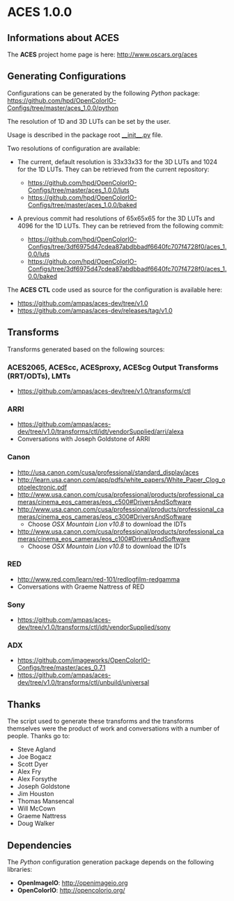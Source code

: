 ACES 1.0.0
==========

Informations about ACES
-----------------------

The **ACES** project home page is here: http://www.oscars.org/aces

Generating Configurations
-------------------------

Configurations can be generated by the following *Python* package: https://github.com/hpd/OpenColorIO-Configs/tree/master/aces_1.0.0/python

The resolution of 1D and 3D LUTs can be set by the user.

Usage is described in the package root [\_\_init__.py](https://github.com/hpd/OpenColorIO-Configs/blob/master/aces_1.0.0/python/aces_ocio/__init__.py) file.

Two resolutions of configuration are available: 

- The current, default resolution is 33x33x33 for the 3D LUTs and 1024 for the 1D LUTs. They can be retrieved from the current repository:
	- https://github.com/hpd/OpenColorIO-Configs/tree/master/aces_1.0.0/luts
	- https://github.com/hpd/OpenColorIO-Configs/tree/master/aces_1.0.0/baked

- A previous commit had resolutions of 65x65x65 for the 3D LUTs and 4096 for the 1D LUTs. They can be retrieved from the following commit:
	- https://github.com/hpd/OpenColorIO-Configs/tree/3df6975d47cdea87abdbbadf6640fc707f4728f0/aces_1.0.0/luts
	- https://github.com/hpd/OpenColorIO-Configs/tree/3df6975d47cdea87abdbbadf6640fc707f4728f0/aces_1.0.0/baked

The **ACES CTL** code used as source for the configuration is available here:
- https://github.com/ampas/aces-dev/tree/v1.0
- https://github.com/ampas/aces-dev/releases/tag/v1.0

Transforms
----------
Transforms generated based on the following sources:

### ACES2065, ACEScc, ACESproxy, ACEScg Output  Transforms (RRT/ODTs), LMTs
- https://github.com/ampas/aces-dev/tree/v1.0/transforms/ctl

### ARRI
- https://github.com/ampas/aces-dev/tree/v1.0/transforms/ctl/idt/vendorSupplied/arri/alexa
- Conversations with Joseph Goldstone of ARRI

### Canon
- http://usa.canon.com/cusa/professional/standard_display/aces
- http://learn.usa.canon.com/app/pdfs/white_papers/White_Paper_Clog_optoelectronic.pdf
- http://www.usa.canon.com/cusa/professional/products/professional_cameras/cinema_eos_cameras/eos_c500#DriversAndSoftware
- http://www.usa.canon.com/cusa/professional/products/professional_cameras/cinema_eos_cameras/eos_c300#DriversAndSoftware
    - Choose *OSX Mountain Lion v10.8* to download the IDTs
- http://www.usa.canon.com/cusa/professional/products/professional_cameras/cinema_eos_cameras/eos_c100#DriversAndSoftware
    - Choose *OSX Mountain Lion v10.8* to download the IDTs

### RED
- http://www.red.com/learn/red-101/redlogfilm-redgamma
- Conversations with Graeme Nattress of RED

### Sony
- https://github.com/ampas/aces-dev/tree/v1.0/transforms/ctl/idt/vendorSupplied/sony

### ADX
- https://github.com/imageworks/OpenColorIO-Configs/tree/master/aces_0.7.1
- https://github.com/ampas/aces-dev/tree/v1.0/transforms/ctl/unbuild/universal

Thanks
------
The script used to generate these transforms and the transforms themselves were the product of work and conversations with a number of people. Thanks go to:

- Steve Agland
- Joe Bogacz
- Scott Dyer
- Alex Fry
- Alex Forsythe
- Joseph Goldstone
- Jim Houston
- Thomas Mansencal
- Will McCown
- Graeme Nattress
- Doug Walker

Dependencies
------------
The *Python* configuration generation package depends on the following
libraries:

- **OpenImageIO**: http://openimageio.org
- **OpenColorIO**: http://opencolorio.org/
